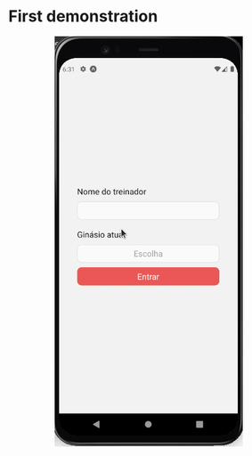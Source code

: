 # First demonstration
<div align="center">
    <img src="./gifs/first-demo.gif" alt="demo" />
</div>

